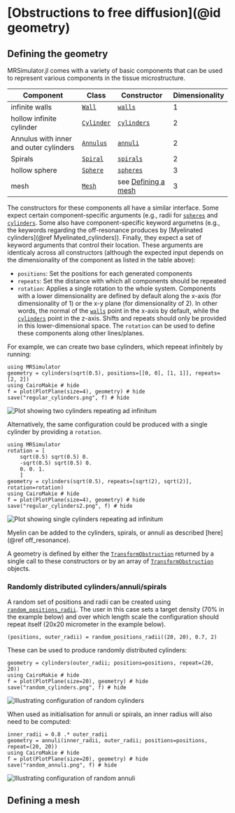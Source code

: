 # [Obstructions to free diffusion](@id geometry)
## Defining the geometry
MRSimulator.jl comes with a variety of basic components that can be used to represent various components in the tissue microstructure.

| Component     | Class            | Constructor         |  Dimensionality |
| ------------- | ---------------- | ------------------- |  -------------- |
| infinite walls | [`Wall`](@ref) | [`walls`](@ref)  |  1 |
| hollow infinite cylinder | [`Cylinder`](@ref) |  [`cylinders`](@ref)   |  2 |
| Annulus with inner and outer cylinders | [`Annulus`](@ref) | [`annuli`](@ref)   |  2 |
| Spirals | [`Spiral`](@ref) | [`spirals`](@ref)   |  2 |
| hollow sphere | [`Sphere`](@ref) |  [`spheres`](@ref)   |  3 |
| mesh | [`Mesh`](@ref) | see [Defining a mesh](@ref) |  3 |

The constructors for these components all have a similar interface.
Some expect certain component-specific arguments (e.g., radii for [`spheres`](@ref) and [`cylinders`](@ref).
Some also have component-specific keyword argumetns (e.g., the keywords regarding the off-resonance produces by [Myelinated cylinders](@ref Myelinated_cylinders)).
Finally, they expect a set of keyword arguments that control their location.
These arguments are identicaly across all constructors (although the expected input depends on the dimensionality of the component as listed in the table above):
- `positions`: Set the positions for each generated components
- `repeats`: Set the distance with which all components should be repeated
- `rotation`: Applies a single rotation to the whole system.
Components with a lower dimensionality are defined by default along the x-axis (for dimensionality of 1) or the x-y plane (for dimensionality of 2). 
In other words, the normal of the [`walls`](@ref) point in the x-axis by default, while the [`cylinders`](@ref) point in the z-axis.
Shifts and repeats should only be provided in this lower-dimensional space.
The `rotation` can be used to define these components along other lines/planes.

For example, we can create two base cylinders, which repeeat infinitely by running:
```@example
using MRSimulator
geometry = cylinders(sqrt(0.5), positions=[[0, 0], [1, 1]], repeats=[2, 2])
using CairoMakie # hide
f = plot(PlotPlane(size=4), geometry) # hide
save("regular_cylinders.png", f) # hide
```  

![Plot showing two cylinders repeating ad infinitum](regular_cylinders.png)

Alternatively, the same configuration could be produced with a single cylinder by providing a `rotation`.
```@example
using MRSimulator
rotation = [
    sqrt(0.5) sqrt(0.5) 0.
    -sqrt(0.5) sqrt(0.5) 0.
    0. 0. 1.
    ]
geometry = cylinders(sqrt(0.5), repeats=[sqrt(2), sqrt(2)], rotation=rotation)
using CairoMakie # hide
f = plot(PlotPlane(size=4), geometry) # hide
save("regular_cylinders2.png", f) # hide
```  
![Plot showing single cylinders repeating ad infinitum](regular_cylinders2.png)

Myelin can be added to the cylinders, spirals, or annuli as described [here](@ref off_resonance).

A geometry is defined by either the [`TransformObstruction`](@ref) returned by a single call to these constructors
or by an array of [`TransformObstruction`](@ref) objects.
### Randomly distributed cylinders/annuli/spirals
A random set of positions and radii can be created using [`random_positions_radii`](@ref).
The user in this case sets a target density (70% in the example below) and over which length scale the configuration should repeat itself (20x20 micrometer in the example below).
```@example random_distribution
(positions, outer_radii) = random_positions_radii((20, 20), 0.7, 2)
```

These can be used to produce randomly distributed cylinders:
```@example random_distributions
geometry = cylinders(outer_radii; positions=positions, repeat=(20, 20))
using CairoMakie # hide
f = plot(PlotPlane(size=20), geometry) # hide
save("random_cylinders.png", f) # hide
```
![Illustrating configuration of random cylinders](random_cylinders.png)

When used as initialisation for annuli or spirals, an inner radius will also need to be computed:
```@example random_distributions
inner_radii = 0.8 .* outer_radii
geometry = annuli(inner_radii, outer_radii; positions=positions, repeat=(20, 20))
using CairoMakie # hide
f = plot(PlotPlane(size=20), geometry) # hide
save("random_annuli.png", f) # hide
```
![Illustrating configuration of random annuli](random_annuli.png)


## Defining a mesh
